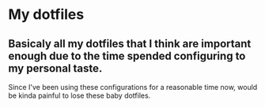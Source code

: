 # My dotfiles

## Basicaly all my dotfiles that I think are important enough due to the time spended configuring to my personal taste. 

Since I've been using these configurations for a reasonable time now, would be kinda painful to lose these baby dotfiles.
